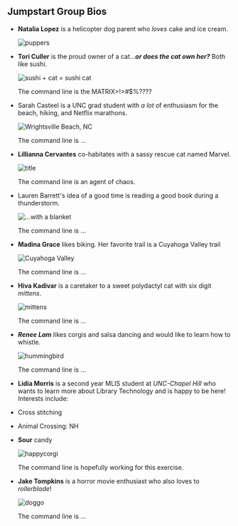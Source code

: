 ## Jumpstart Group Bios

- **Natalia Lopez** is a helicopter dog parent who *loves* cake and ice cream.

   ![puppers](https://encrypted-tbn0.gstatic.com/images?q=tbn%3AANd9GcQq4YXHU5CzMxbh3ZV4tyNJ2UqcD5wxmObunw&usqp=CAU)

- **Tori Culler** is the proud owner of a cat...***or does the cat own her?*** Both like sushi. 

  ![sushi + cat = sushi cat](https://external-content.duckduckgo.com/iu/?u=https%3A%2F%2Fwww.designboom.com%2Fwp-content%2Fuploads%2F2014%2F06%2Fsushi-cats-tange-nakimushi-peanuts-designboom-500.jpg&f=1&nofb=1)
  
  The command line is the MATRIX>!>#$%????

- Sarah Casteel is a UNC grad student with *a lot* of enthusiasm for the beach, hiking, and Netflix marathons.

  ![Wrightsville Beach, NC](https://assets.simpleviewinc.com/simpleview/image/upload/c_fill,h_600,q_75,w_1600/v1/clients/wilmingtonnc/7ac9e77c_33fa_48e1_9280_a9f3eb042334_92045711-71e4-4791-b3d2-659836bb8b1d.jpg)
  
  The command line is ...

- **Lillianna Cervantes** co-habitates with a sassy rescue cat named Marvel. 

  ![title](https://www.google.com/url?sa=i&url=https%3A%2F%2Fpet-net.net%2Fsan-diego-tortoiseshell-cat-adoption%2F&psig=AOvVaw0yYoPIPGL_oa1tYHNNF5cc&ust=1596571269978000&source=images&cd=vfe&ved=0CAIQjRxqFwoTCOi-hNDp_-oCFQAAAAAdAAAAABAp)
  
  
  The command line is an agent of chaos.
  
- Lauren Barrett's idea of a good time is reading a good book during a thunderstorm.

  ![...with a blanket](https://engage.brctv.com/sites/default/files/styles/blog_large/public/blog/2019-10/Kids%20reading%20during%20power%20outage.jpg?itok=unEQbETl)
  
  The command line is ...
  
- **Madina Grace** likes biking. Her favorite trail is a Cuyahoga Valley trail

  ![Cuyahoga Valley](https://rootsrated.com/stories/insider-s-guide-to-cuyahoga-valley-national-park)
  
  The command line is ...
  
- **Hiva Kadivar** is a caretaker to a sweet polydactyl cat with six digit *mittens*.

  ![mittens](https://upload.wikimedia.org/wikipedia/en/2/2e/PolydactylMittens.JPG)
  
  The command line is ...
  
- ***Renee Lam*** likes corgis and salsa dancing and would like to learn how to whistle.

  ![hummingbird](https://nas-national-prod.s3.amazonaws.com/styles/hero_image/s3/Hummingbird_Hero_Roger_Levien.jpeg?itok=n4VrJTS-)
  
  The command line is ...
  
- **Lidia Morris** is a second year MLIS student at *UNC-Chapel Hill* who wants to learn more about Library Technology and is happy to be here!
Interests include:
- Cross stitching
- Animal Crossing: NH
- **Sour** candy

  ![happycorgi](https://i.pinimg.com/originals/c9/b7/d9/c9b7d945c01a0d817baa4d307e561cba.jpg)
  
  The command line is hopefully working for this exercise.
  
- **Jake Tompkins** is a horror movie enthusiast who also loves to *rollerblade*!

  ![doggo](https://i.pinimg.com/originals/37/5d/ed/375ded3ce5414802d2d534286a971362.jpg)
  
  The command line is ...
  
